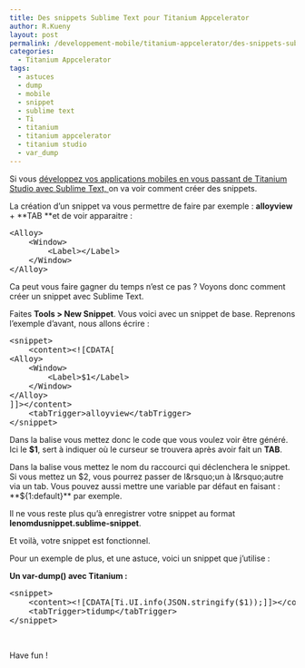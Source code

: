 ```yaml
---
title: Des snippets Sublime Text pour Titanium Appcelerator
author: R.Kueny
layout: post
permalink: /developpement-mobile/titanium-appcelerator/des-snippets-sublime-text-pour-titanium-appcelerator
categories:
  - Titanium Appcelerator
tags:
  - astuces
  - dump
  - mobile
  - snippet
  - sublime text
  - Ti
  - titanium
  - titanium appcelerator
  - titanium studio
  - var_dump
---
```

Si vous [développez vos applications mobiles en vous passant de Titanium Studio avec Sublime Text, ][1]on va voir comment créer des snippets.

La création d&rsquo;un snippet va vous permettre de faire par exemple : **alloyview** + **TAB **et de voir apparaitre :

<pre>&lt;Alloy&gt;
    &lt;Window&gt;
        &lt;Label&gt;&lt;/Label&gt;
    &lt;/Window&gt;
&lt;/Alloy&gt;</pre>

Ca peut vous faire gagner du temps n&rsquo;est ce pas ? Voyons donc comment créer un snippet avec Sublime Text.

<!--more-->

Faites **Tools > New Snippet**. Vous voici avec un snippet de base. Reprenons l&rsquo;exemple d&rsquo;avant, nous allons écrire :

<pre>&lt;snippet&gt;
    &lt;content&gt;&lt;![CDATA[
&lt;Alloy&gt;
    &lt;Window&gt;
        &lt;Label&gt;$1&lt;/Label&gt;
    &lt;/Window&gt;
&lt;/Alloy&gt;
]]&gt;&lt;/content&gt;
    &lt;tabTrigger&gt;alloyview&lt;/tabTrigger&gt;
&lt;/snippet&gt;</pre>

Dans la balise **<![CDATA[]]>** vous mettez donc le code que vous voulez voir être généré. Ici le **$1**, sert à indiquer où le curseur se trouvera après avoir fait un **TAB**.

Dans la balise **<tabTrigger>** vous mettez le nom du raccourci qui déclenchera le snippet. Si vous mettez un $2, vous pourrez passer de l&rsquo;un à l&rsquo;autre via un tab. Vous pouvez aussi mettre une variable par défaut en faisant : **${1:default}** par exemple.

Il ne vous reste plus qu&rsquo;à enregistrer votre snippet au format **lenomdusnippet.sublime-snippet**.

Et voilà, votre snippet est fonctionnel.

Pour un exemple de plus, et une astuce, voici un snippet que j&rsquo;utilise :

**Un var-dump() avec Titanium :**

<pre>&lt;snippet&gt;
    &lt;content&gt;&lt;![CDATA[Ti.UI.info(JSON.stringify($1));]]&gt;&lt;/content&gt;
    &lt;tabTrigger&gt;tidump&lt;/tabTrigger&gt;
&lt;/snippet&gt;</pre>

&nbsp;

Have fun !

 [1]: http://rkueny.fr/developpement-mobile/titanium-appcelerator/se-passer-de-titanium-studio-avec-sublime-text "Se passer de Titanium Studio avec Sublime Text"